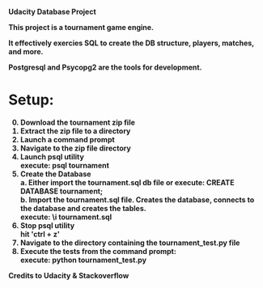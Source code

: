 <b>Udacity Database Project<b>

This project is a tournament game engine.

It effectively exercies SQL to create the DB structure, players, matches, and more.

Postgresql and Psycopg2 are the tools for development.

Setup:<br>
=======
0. Download the tournament zip file<br>
1. Extract the zip file to a directory<br>
2. Launch a command prompt<br>
3. Navigate to the zip file directory<br>
4. Launch psql utility<br>
	execute: psql tournament<br>
5. Create the Database<br>
	a. Either import the tournament.sql db file or execute: CREATE DATABASE tournament;<br>
	b. Import the tournament.sql file. Creates the database, connects to the database and creates the tables.<br>
	execute: \i tournament.sql<br>
6. Stop psql utility<br>
	hit 'ctrl + z'<br>
7. Navigate to the directory containing the tournament_test.py file
8. Execute the tests from the command prompt:<br>
   	execute: python tournament_test.py<br>

Credits to Udacity & Stackoverflow

